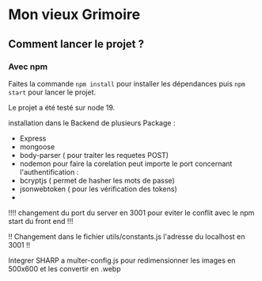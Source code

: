 # Mon vieux Grimoire


## Comment lancer le projet ? 

### Avec npm

Faites la commande `npm install` pour installer les dépendances puis `npm start` pour lancer le projet. 

Le projet a été testé sur node 19. 


installation dans le Backend de plusieurs Package :
- Express
- mongoose
- body-parser ( pour traiter les requetes POST)
- nodemon pour faire la corelation peut importe le port
 concernant l'authentification :
 - bcryptjs ( permet de hasher les mots de passe)
 - jsonwebtoken ( pour les vérification des tokens)
 - 
 !!!! changement du port du server en 3001 pour eviter le conflit avec le npm start du front end !!!

 !! Changement dans le fichier utils/constants.js l'adresse du localhost en 3001 !!

 Integrer SHARP a multer-config.js pour redimensionner les images en 500x600 et les convertir en .webp